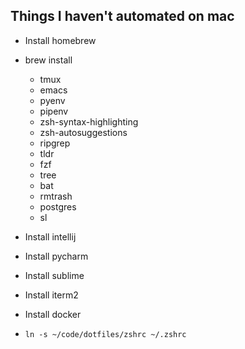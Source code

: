## Things I haven't automated on mac
- Install homebrew
- brew install
  - tmux
  - emacs
  - pyenv
  - pipenv
  - zsh-syntax-highlighting
  - zsh-autosuggestions
  - ripgrep
  - tldr
  - fzf
  - tree
  - bat
  - rmtrash
  - postgres
  - sl

- Install intellij
- Install pycharm
- Install sublime
- Install iterm2
- Install docker
- `ln -s ~/code/dotfiles/zshrc ~/.zshrc`
